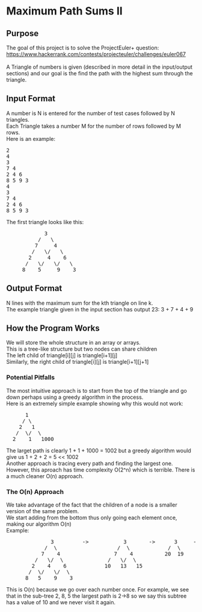 # Maximum Path Sums II
## Purpose
The goal of this project is to solve the ProjectEuler+ question: https://www.hackerrank.com/contests/projecteuler/challenges/euler067<br><br>
A Triangle of numbers is given (described in more detail in the input/output sections) and our goal is the find the path with the highest sum
through the triangle.

## Input Format
A number is N is entered for the number of test cases followed by N triangles.<br>
Each Triangle takes a number M for the number of rows followed by M rows.<br>
Here is an example:
<pre>
2
4
3
7 4
2 4 6
8 5 9 3
4
3
7 4
2 4 6
8 5 9 3
</pre>
The first triangle looks like this:
<pre>
            3
          /   \
         7     4
        /   \/   \
       2     4    6
      /   \/   \/   \
     8    5     9    3
</pre>

## Output Format
N lines with the maximum sum for the kth triangle on line k.<br>
The example triangle given in the input section has output 23: 3 + 7 + 4 + 9

## How the Program Works
We will store the whole structure in an array or arrays.<br>
This is a tree-like structure but two nodes can share children<br>
The left child of triangle[i][j] is triangle[i+1][j]<br>
Similarly, the right child of triangle[i][j] is triangle[i+1][j+1]

### Potential Pitfalls
The most intuitive approach is to start from the top of the triangle and go down perhaps using a greedy algorithm in the process.<br>
Here is an extremely simple example showing why this would not work:
<pre>
      1
     / \
    2   1
   /  \/  \
  2    1   1000
</pre>
The larget path is clearly 1 + 1 + 1000 = 1002 but a greedy algorithm would give us 1 + 2 + 2 = 5 << 1002<br>
Another approach is tracing every path and finding the largest one. However, this aproach has time complexity O(2^n)
which is terrible. There is a much cleaner O(n) approach.

### The O(n) Approach
We take advantage of the fact that the children of a node is a smaller version of the same problem.<br>
We start adding from the bottom thus only going each element once, making our algorithm O(n)<br>
Example:
<pre>
              3         ->           3       ->      3     ->    23
            /  \                   /  \            /  \
           7    4                 7    4          20  19
         /   \/  \              /   \/  \
        2    4    6            10   13   15
       /  \/   \/  \
      8   5    9    3
</pre>
This is O(n) because we go over each number once. For example, we see that in the sub-tree 2, 8, 5 the largest path is 2->8 
so we say this subtree has a value of 10 and we never visit it again.